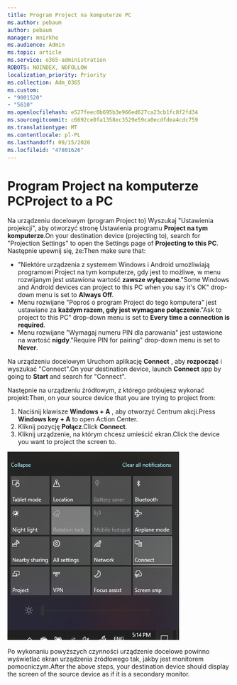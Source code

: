 ```yaml
---
title: Program Project na komputerze PC
ms.author: pebaum
author: pebaum
manager: mnirkhe
ms.audience: Admin
ms.topic: article
ms.service: o365-administration
ROBOTS: NOINDEX, NOFOLLOW
localization_priority: Priority
ms.collection: Adm_O365
ms.custom:
- "9001520"
- "5610"
ms.openlocfilehash: e527feec0b695b3e966ed627ca23cb1fc8f2fd34
ms.sourcegitcommit: c6692ce0fa1358ec3529e59ca0ecdfdea4cdc759
ms.translationtype: MT
ms.contentlocale: pl-PL
ms.lasthandoff: 09/15/2020
ms.locfileid: "47801626"
---
```

# <a name="project-to-a-pc"></a><span data-ttu-id="7a724-102">Program Project na komputerze PC</span><span class="sxs-lookup"><span data-stu-id="7a724-102">Project to a PC</span></span>

<span data-ttu-id="7a724-103">Na urządzeniu docelowym (program Project to) Wyszukaj "Ustawienia projekcji", aby otworzyć stronę Ustawienia programu **Project na tym komputerze**.</span><span class="sxs-lookup"><span data-stu-id="7a724-103">On your destination device (projecting to), search for "Projection Settings" to open the Settings page of **Projecting to this PC**.</span></span> <span data-ttu-id="7a724-104">Następnie upewnij się, że:</span><span class="sxs-lookup"><span data-stu-id="7a724-104">Then make sure that:</span></span>
- <span data-ttu-id="7a724-105">"Niektóre urządzenia z systemem Windows i Android umożliwiają programowi Project na tym komputerze, gdy jest to możliwe, w menu rozwijanym jest ustawiona wartość **zawsze wyłączone**.</span><span class="sxs-lookup"><span data-stu-id="7a724-105">"Some Windows and Android devices can project to this PC when you say it's OK" drop-down menu is set to **Always Off**.</span></span>
- <span data-ttu-id="7a724-106">Menu rozwijane "Poproś o program Project do tego komputera" jest ustawiane za **każdym razem, gdy jest wymagane połączenie**.</span><span class="sxs-lookup"><span data-stu-id="7a724-106">"Ask to project to this PC" drop-down menu is set to **Every time a connection is required**.</span></span>
- <span data-ttu-id="7a724-107">Menu rozwijane "Wymagaj numeru PIN dla parowania" jest ustawione na wartość **nigdy**.</span><span class="sxs-lookup"><span data-stu-id="7a724-107">"Require PIN for pairing" drop-down menu is set to **Never**.</span></span>

<span data-ttu-id="7a724-108">Na urządzeniu docelowym Uruchom aplikację **Connect** , aby **rozpocząć** i wyszukać "Connect".</span><span class="sxs-lookup"><span data-stu-id="7a724-108">On your destination device, launch **Connect** app by going to **Start** and search for "Connect".</span></span>

<span data-ttu-id="7a724-109">Następnie na urządzeniu źródłowym, z którego próbujesz wykonać projekt:</span><span class="sxs-lookup"><span data-stu-id="7a724-109">Then, on your source device that you are trying to project from:</span></span>

1. <span data-ttu-id="7a724-110">Naciśnij klawisze **Windows + A** , aby otworzyć Centrum akcji.</span><span class="sxs-lookup"><span data-stu-id="7a724-110">Press **Windows key + A** to open Action Center.</span></span>
2. <span data-ttu-id="7a724-111">Kliknij pozycję **Połącz**.</span><span class="sxs-lookup"><span data-stu-id="7a724-111">Click **Connect**.</span></span>
3. <span data-ttu-id="7a724-112">Kliknij urządzenie, na którym chcesz umieścić ekran.</span><span class="sxs-lookup"><span data-stu-id="7a724-112">Click the device you want to project the screen to.</span></span>

![Program Project na komputerze PC](media/project-to-a-pc.png)

<span data-ttu-id="7a724-114">Po wykonaniu powyższych czynności urządzenie docelowe powinno wyświetlać ekran urządzenia źródłowego tak, jakby jest monitorem pomocniczym.</span><span class="sxs-lookup"><span data-stu-id="7a724-114">After the above steps, your destination device should display the screen of the source device as if it is a secondary monitor.</span></span>
